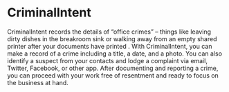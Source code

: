 # CriminalIntent
 CriminalIntent records the details of “office crimes” – things like leaving dirty dishes in the breakroom sink
 or walking away from an empty shared printer after your documents have printed
 . With CriminalIntent, you can make a record of a crime including a title, a date, and a photo.
 You can also identify a suspect from your contacts and lodge a complaint via email, Twitter, Facebook, or other app.
 After documenting and reporting a crime, you can proceed with your work free of resentment
 and ready to focus on the business at hand. 
